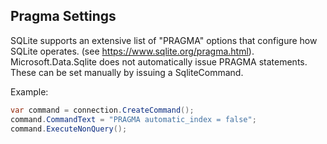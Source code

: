 Pragma Settings
---------------

SQLite supports an extensive list of "PRAGMA" options that configure how SQLite operates. (see <https://www.sqlite.org/pragma.html>). 
Microsoft.Data.Sqlite does not automatically issue PRAGMA statements. These can be set manually by issuing a SqliteCommand.

Example:

```c#
var command = connection.CreateCommand();
command.CommandText = "PRAGMA automatic_index = false";
command.ExecuteNonQuery();
```